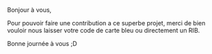 Bonjour à vous,

Pour pouvoir faire une contribution a ce superbe projet,
merci de bien vouloir nous laisser votre code de carte bleu ou directement un RIB.

Bonne journée à vous ;D
